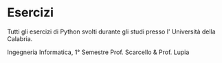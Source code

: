 # Esercizi
Tutti gli esercizi di Python svolti durante gli studi presso l' Università della Calabria.

Ingegneria Informatica, 1° Semestre
Prof. Scarcello & Prof. Lupia
